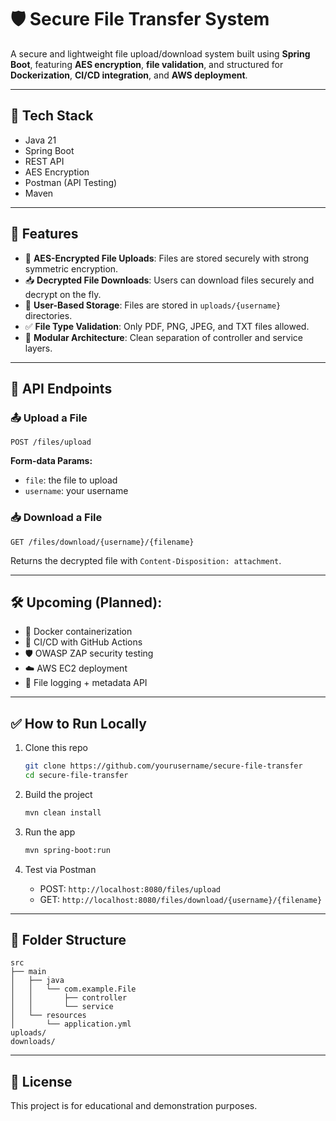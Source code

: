 
# 🛡️ Secure File Transfer System

A secure and lightweight file upload/download system built using **Spring Boot**, featuring **AES encryption**, **file validation**, and structured for **Dockerization**, **CI/CD integration**, and **AWS deployment**.

---

## 🔧 Tech Stack
- Java 21  
- Spring Boot  
- REST API  
- AES Encryption  
- Postman (API Testing)  
- Maven

---

## 🚀 Features
- 🔐 **AES-Encrypted File Uploads**: Files are stored securely with strong symmetric encryption.
- 📥 **Decrypted File Downloads**: Users can download files securely and decrypt on the fly.
- 📁 **User-Based Storage**: Files are stored in `uploads/{username}` directories.
- ✅ **File Type Validation**: Only PDF, PNG, JPEG, and TXT files allowed.
- 🧱 **Modular Architecture**: Clean separation of controller and service layers.

---

## 📸 API Endpoints

### 📤 Upload a File
```
POST /files/upload
```
**Form-data Params:**
- `file`: the file to upload  
- `username`: your username

### 📥 Download a File
```
GET /files/download/{username}/{filename}
```
Returns the decrypted file with `Content-Disposition: attachment`.

---

## 🛠️ Upcoming (Planned):
- 🐳 Docker containerization
- 🔄 CI/CD with GitHub Actions
- 🛡️ OWASP ZAP security testing
- ☁️ AWS EC2 deployment
- 🧾 File logging + metadata API

---

## ✅ How to Run Locally

1. Clone this repo  
   ```bash
   git clone https://github.com/yourusername/secure-file-transfer
   cd secure-file-transfer
   ```

2. Build the project  
   ```bash
   mvn clean install
   ```

3. Run the app  
   ```bash
   mvn spring-boot:run
   ```

4. Test via Postman  
   - POST: `http://localhost:8080/files/upload`
   - GET:  `http://localhost:8080/files/download/{username}/{filename}`

---

## 📂 Folder Structure

```
src
├── main
│   ├── java
│   │   └── com.example.File
│   │       ├── controller
│   │       └── service
│   └── resources
│       └── application.yml
uploads/
downloads/
```

---

## 📄 License
This project is for educational and demonstration purposes.
